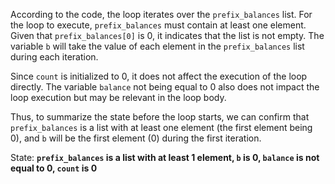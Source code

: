According to the code, the loop iterates over the `prefix_balances` list. For the loop to execute, `prefix_balances` must contain at least one element. Given that `prefix_balances[0]` is 0, it indicates that the list is not empty. The variable `b` will take the value of each element in the `prefix_balances` list during each iteration.

Since `count` is initialized to 0, it does not affect the execution of the loop directly. The variable `balance` not being equal to 0 also does not impact the loop execution but may be relevant in the loop body. 

Thus, to summarize the state before the loop starts, we can confirm that `prefix_balances` is a list with at least one element (the first element being 0), and `b` will be the first element (0) during the first iteration.

State: **`prefix_balances` is a list with at least 1 element, `b` is 0, `balance` is not equal to 0, `count` is 0**